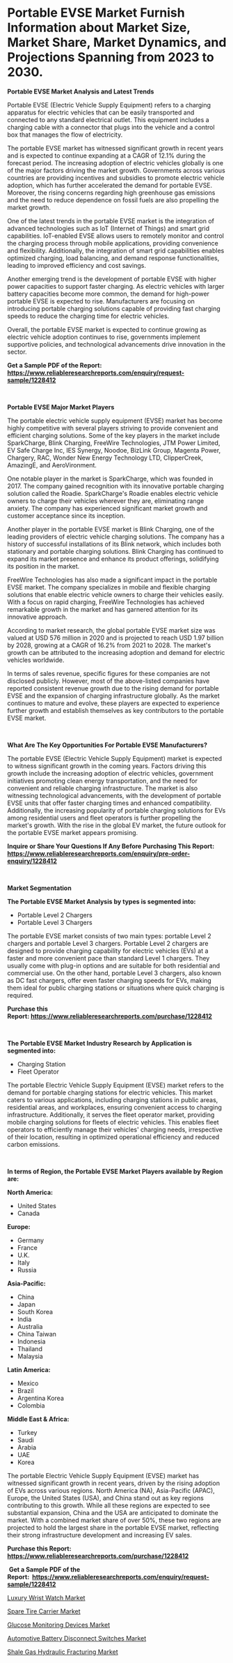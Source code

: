 <p><h1>Portable EVSE Market Furnish Information about Market Size, Market Share, Market Dynamics, and Projections Spanning from 2023 to 2030.</h1></p><p><strong>Portable EVSE Market Analysis and Latest Trends</strong></p>
<p><p>Portable EVSE (Electric Vehicle Supply Equipment) refers to a charging apparatus for electric vehicles that can be easily transported and connected to any standard electrical outlet. This equipment includes a charging cable with a connector that plugs into the vehicle and a control box that manages the flow of electricity.</p><p>The portable EVSE market has witnessed significant growth in recent years and is expected to continue expanding at a CAGR of 12.1% during the forecast period. The increasing adoption of electric vehicles globally is one of the major factors driving the market growth. Governments across various countries are providing incentives and subsidies to promote electric vehicle adoption, which has further accelerated the demand for portable EVSE. Moreover, the rising concerns regarding high greenhouse gas emissions and the need to reduce dependence on fossil fuels are also propelling the market growth.</p><p>One of the latest trends in the portable EVSE market is the integration of advanced technologies such as IoT (Internet of Things) and smart grid capabilities. IoT-enabled EVSE allows users to remotely monitor and control the charging process through mobile applications, providing convenience and flexibility. Additionally, the integration of smart grid capabilities enables optimized charging, load balancing, and demand response functionalities, leading to improved efficiency and cost savings.</p><p>Another emerging trend is the development of portable EVSE with higher power capacities to support faster charging. As electric vehicles with larger battery capacities become more common, the demand for high-power portable EVSE is expected to rise. Manufacturers are focusing on introducing portable charging solutions capable of providing fast charging speeds to reduce the charging time for electric vehicles.</p><p>Overall, the portable EVSE market is expected to continue growing as electric vehicle adoption continues to rise, governments implement supportive policies, and technological advancements drive innovation in the sector.</p></p>
<p><strong>Get a Sample PDF of the Report:&nbsp; <a href="https://www.reliableresearchreports.com/enquiry/request-sample/1228412">https://www.reliableresearchreports.com/enquiry/request-sample/1228412</a></strong></p>
<p>&nbsp;</p>
<p><strong>Portable EVSE Major Market Players</strong></p>
<p><p>The portable electric vehicle supply equipment (EVSE) market has become highly competitive with several players striving to provide convenient and efficient charging solutions. Some of the key players in the market include SparkCharge, Blink Charging, FreeWire Technologies, JTM Power Limited, EV Safe Charge Inc, IES Synergy, Noodoe, BizLink Group, Magenta Power, Chargery, RAC, Wonder New Energy Technology LTD, ClipperCreek, AmazingE, and AeroVironment.</p><p>One notable player in the market is SparkCharge, which was founded in 2017. The company gained recognition with its innovative portable charging solution called the Roadie. SparkCharge's Roadie enables electric vehicle owners to charge their vehicles wherever they are, eliminating range anxiety. The company has experienced significant market growth and customer acceptance since its inception.</p><p>Another player in the portable EVSE market is Blink Charging, one of the leading providers of electric vehicle charging solutions. The company has a history of successful installations of its Blink network, which includes both stationary and portable charging solutions. Blink Charging has continued to expand its market presence and enhance its product offerings, solidifying its position in the market.</p><p>FreeWire Technologies has also made a significant impact in the portable EVSE market. The company specializes in mobile and flexible charging solutions that enable electric vehicle owners to charge their vehicles easily. With a focus on rapid charging, FreeWire Technologies has achieved remarkable growth in the market and has garnered attention for its innovative approach.</p><p>According to market research, the global portable EVSE market size was valued at USD 576 million in 2020 and is projected to reach USD 1.97 billion by 2028, growing at a CAGR of 16.2% from 2021 to 2028. The market's growth can be attributed to the increasing adoption and demand for electric vehicles worldwide.</p><p>In terms of sales revenue, specific figures for these companies are not disclosed publicly. However, most of the above-listed companies have reported consistent revenue growth due to the rising demand for portable EVSE and the expansion of charging infrastructure globally. As the market continues to mature and evolve, these players are expected to experience further growth and establish themselves as key contributors to the portable EVSE market.</p></p>
<p>&nbsp;</p>
<p><strong>What Are The Key Opportunities For Portable EVSE Manufacturers?</strong></p>
<p><p>The portable EVSE (Electric Vehicle Supply Equipment) market is expected to witness significant growth in the coming years. Factors driving this growth include the increasing adoption of electric vehicles, government initiatives promoting clean energy transportation, and the need for convenient and reliable charging infrastructure. The market is also witnessing technological advancements, with the development of portable EVSE units that offer faster charging times and enhanced compatibility. Additionally, the increasing popularity of portable charging solutions for EVs among residential users and fleet operators is further propelling the market's growth. With the rise in the global EV market, the future outlook for the portable EVSE market appears promising.</p></p>
<p><strong>Inquire or Share Your Questions If Any Before Purchasing This Report: <a href="https://www.reliableresearchreports.com/enquiry/pre-order-enquiry/1228412">https://www.reliableresearchreports.com/enquiry/pre-order-enquiry/1228412</a></strong></p>
<p>&nbsp;</p>
<p><strong>Market Segmentation</strong></p>
<p><strong>The Portable EVSE Market Analysis by types is segmented into:</strong></p>
<p><ul><li>Portable Level 2 Chargers</li><li>Portable Level 3 Chargers</li></ul></p>
<p><p>The portable EVSE market consists of two main types: portable Level 2 chargers and portable Level 3 chargers. Portable Level 2 chargers are designed to provide charging capability for electric vehicles (EVs) at a faster and more convenient pace than standard Level 1 chargers. They usually come with plug-in options and are suitable for both residential and commercial use. On the other hand, portable Level 3 chargers, also known as DC fast chargers, offer even faster charging speeds for EVs, making them ideal for public charging stations or situations where quick charging is required.</p></p>
<p><strong>Purchase this Report:&nbsp;<a href="https://www.reliableresearchreports.com/purchase/1228412">https://www.reliableresearchreports.com/purchase/1228412</a></strong></p>
<p>&nbsp;</p>
<p><strong>The Portable EVSE Market Industry Research by Application is segmented into:</strong></p>
<p><ul><li>Charging Station</li><li>Fleet Operator</li></ul></p>
<p><p>The portable Electric Vehicle Supply Equipment (EVSE) market refers to the demand for portable charging stations for electric vehicles. This market caters to various applications, including charging stations in public areas, residential areas, and workplaces, ensuring convenient access to charging infrastructure. Additionally, it serves the fleet operator market, providing mobile charging solutions for fleets of electric vehicles. This enables fleet operators to efficiently manage their vehicles' charging needs, irrespective of their location, resulting in optimized operational efficiency and reduced carbon emissions.</p></p>
<p>&nbsp;</p>
<p><strong>In terms of Region, the Portable EVSE Market Players available by Region are:</strong></p>
<p>
    <p> <strong> North America: </strong>
        <ul>
            <li>United States</li>
            <li>Canada</li>
        </ul>
        </p> 
    <p> <strong> Europe: </strong>
        <ul>
            <li>Germany</li>
            <li>France</li>
            <li>U.K.</li>
            <li>Italy</li>
            <li>Russia</li>
        </ul>
        </p> 
    <p> <strong> Asia-Pacific: </strong>
        <ul>
            <li>China</li>
            <li>Japan</li>
            <li>South Korea</li>
            <li>India</li>
            <li>Australia</li>
            <li>China Taiwan</li>
            <li>Indonesia</li>
            <li>Thailand</li>
            <li>Malaysia</li>
        </ul>
        </p> 
    <p> <strong> Latin America: </strong>
        <ul>
            <li>Mexico</li>
            <li>Brazil</li>
            <li>Argentina Korea</li>
            <li>Colombia</li>
        </ul>
        </p> 
    <p> <strong> Middle East & Africa: </strong>
        <ul>
            <li>Turkey</li>
            <li>Saudi</li>
            <li>Arabia</li>
            <li>UAE</li>
            <li>Korea</li>
        </ul>
    </p>
    </p>
<p><p>The portable Electric Vehicle Supply Equipment (EVSE) market has witnessed significant growth in recent years, driven by the rising adoption of EVs across various regions. North America (NA), Asia-Pacific (APAC), Europe, the United States (USA), and China stand out as key regions contributing to this growth. While all these regions are expected to see substantial expansion, China and the USA are anticipated to dominate the market. With a combined market share of over 50%, these two regions are projected to hold the largest share in the portable EVSE market, reflecting their strong infrastructure development and increasing EV sales.</p></p>
<p><strong>Purchase this Report: <a href="https://www.reliableresearchreports.com/purchase/1228412">https://www.reliableresearchreports.com/purchase/1228412</a></strong></p>
<p>&nbsp;<strong>Get a Sample PDF of the Report:&nbsp;&nbsp;<a href="https://www.reliableresearchreports.com/enquiry/request-sample/1228412">https://www.reliableresearchreports.com/enquiry/request-sample/1228412</a></strong></p>
<p><strong></strong></p>
<p><p><a href="https://medium.com/@siennaferry2023/luxury-wrist-watch-market-competitive-analysis-market-trends-and-forecast-to-2030-32fd2cc96767">Luxury Wrist Watch Market</a></p><p><a href="https://github.com/pizolina/Market-Research-Report-List-1/blob/main/spare-tire-carrier-market.md">Spare Tire Carrier Market</a></p><p><a href="https://www.linkedin.com/pulse/decoding-glucose-monitoring-devices-market-deep-dive-0286f/">Glucose Monitoring Devices Market</a></p><p><a href="https://github.com/sofayahoo2023/Market-Research-Report-List-1/blob/main/automotive-battery-disconnect-switches-market.md">Automotive Battery Disconnect Switches Market</a></p><p><a href="https://www.linkedin.com/pulse/shale-gas-hydraulic-fracturing-market-challenges-opportunities-bwqsf/">Shale Gas Hydraulic Fracturing Market</a></p></p>